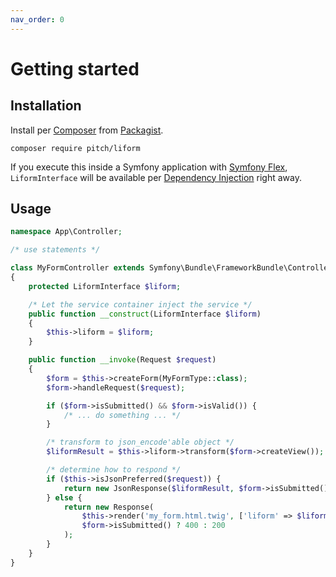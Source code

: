 ```yaml
---
nav_order: 0
---
```


# Getting started

## Installation

Install per [Composer](https://getcomposer.org/) from [Packagist](https://packagist.org/packages/pitch/liform).
```
composer require pitch/liform
```

If you execute this inside a Symfony application with [Symfony Flex](https://symfony.com/doc/current/setup/flex.html),
`LiformInterface` will be available per [Dependency Injection](https://symfony.com/doc/current/service_container.html#injecting-services-config-into-a-service) right away.

## Usage

```php
namespace App\Controller;

/* use statements */

class MyFormController extends Symfony\Bundle\FrameworkBundle\Controller\AbstractController
{
    protected LiformInterface $liform;

    /* Let the service container inject the service */
    public function __construct(LiformInterface $liform)
    {
        $this->liform = $liform;
    }

    public function __invoke(Request $request)
    {
        $form = $this->createForm(MyFormType::class);
        $form->handleRequest($request);

        if ($form->isSubmitted() && $form->isValid()) {
            /* ... do something ... */
        }

        /* transform to json_encode'able object */
        $liformResult = $this->liform->transform($form->createView());

        /* determine how to respond */
        if ($this->isJsonPreferred($request)) {
            return new JsonResponse($liformResult, $form->isSubmitted() ? 400 : 200);
        } else {
            return new Response(
                $this->render('my_form.html.twig', ['liform' => $liformResult]),
                $form->isSubmitted() ? 400 : 200
            );
        }
    }
}
```
